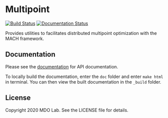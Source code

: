 # Multipoint
[![Build Status](https://dev.azure.com/mdolab/Public/_apis/build/status/mdolab.multipoint?branchName=master)](https://dev.azure.com/mdolab/Public/_build/latest?definitionId=24&branchName=master)
[![Documentation Status](https://readthedocs.com/projects/mdolab-multipoint/badge/?version=latest)](https://mdolab-multipoint.readthedocs-hosted.com/en/latest/?badge=latest)

Provides utilities to facilitates distributed multipoint optimization with the MACH framework. 

## Documentation
Please see the [documentation](https://mdolab-multipoint.readthedocs-hosted.com) for API documentation.

To locally build the documentation, enter the `doc` folder and enter `make html` in terminal.
You can then view the built documentation in the `_build` folder.

## License
Copyright 2020 MDO Lab. See the LICENSE file for details.
